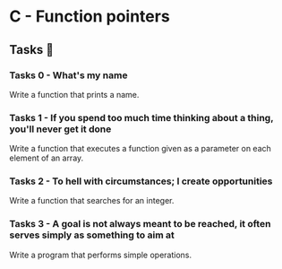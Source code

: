 # C - Function pointers

## Tasks 📝
### Tasks 0 - What's my name
Write a function that prints a name.
### Tasks 1 - If you spend too much time thinking about a thing, you'll never get it done
Write a function that executes a function given as a parameter on each element of an array.
### Tasks 2 - To hell with circumstances; I create opportunities
Write a function that searches for an integer.
### Tasks 3 - A goal is not always meant to be reached, it often serves simply as something to aim at
Write a program that performs simple operations.
